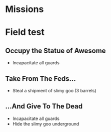 Missions
===
# Field test
## Occupy the Statue of Awesome
- Incapacitate all guards

## Take From The Feds...
- Steal a shipment of slimy goo (3 barrels)

## ...And Give To The Dead
- Incapacitate all guards
- Hide the slimy goo underground
